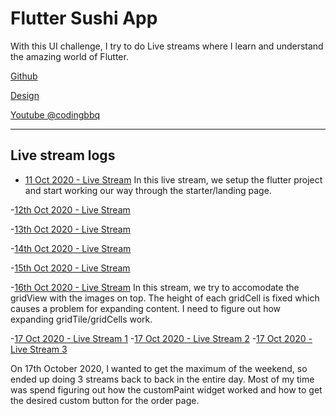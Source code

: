 # Flutter Sushi App

With this UI challenge, I try to do Live streams where I learn and understand the amazing world of Flutter. 

[Github](https://github.com/codingbbq/flutter_sushi_app)

[Design](https://dribbble.com/shots/14238521-Sushi-Mobile-App-UX-UI-Design/attachments/5883021?mode=media)

[Youtube @codingbbq](https://www.youtube.com/channel/UCcxqwN9AGUNd3C9bNmvVlhw)

---

## Live stream logs

- [11 Oct 2020 - Live Stream](https://youtu.be/r6o58SVa2Y0) 
In this live stream, we setup the flutter project and start working our way through the starter/landing page. 

-[12th Oct 2020 - Live Stream](https://youtu.be/HsCeFsbFijk)

-[13th Oct 2020 - Live Stream](https://youtu.be/F_n-4oRzmyc)

-[14th Oct 2020 - Live Stream](https://youtu.be/kufFa9U7Z98)

-[15th Oct 2020 - Live Stream](https://youtu.be/HV6-ggfMnXY)

-[16th Oct 2020 - Live Stream](https://youtu.be/YTfOhsTD6mg)
In this stream, we try to accomodate the gridView with the images on top. The height of each gridCell is fixed which causes a problem for expanding content. I need to figure out how expanding gridTile/gridCells work.

-[17 Oct 2020 - Live Stream 1](https://youtu.be/scUTjKF5PPU)
-[17 Oct 2020 - Live Stream 2](https://youtu.be/pGsg6e_tYJ8)
-[17 Oct 2020 - Live Stream 3](https://youtu.be/SuqbOFojyJw)

On 17th October 2020, I wanted to get the maximum of the weekend, so ended up doing 3 streams back to back in the entire day. Most of my time was spend figuring out how the customPaint widget worked and how to get the desired custom button for the order page.
